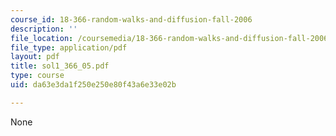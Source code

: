 ```yaml
---
course_id: 18-366-random-walks-and-diffusion-fall-2006
description: ''
file_location: /coursemedia/18-366-random-walks-and-diffusion-fall-2006/da63e3da1f250e250e80f43a6e33e02b_sol1_366_05.pdf
file_type: application/pdf
layout: pdf
title: sol1_366_05.pdf
type: course
uid: da63e3da1f250e250e80f43a6e33e02b

---
```

None